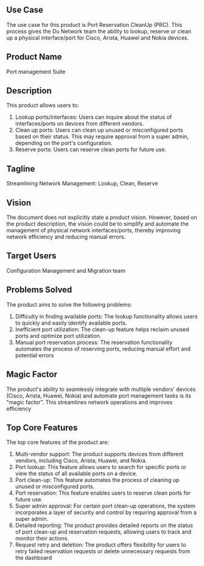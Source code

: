 ## Use Case	
The use case for this product is Port Reservation CleanUp (PRC). This process gives the Du Network team the ability to lookup, reserve or clean up a physical interface/port for Cisco, Arista, Huawei and Nokia devices.
## Product Name	
Port management Suite
## Description	
This product allows users to:
1. Lookup ports/interfaces: Users can inquire about the status of interfaces/ports on devices from different vendors.
2. Clean up ports: Users can clean up unused or misconfigured ports based on their status. This may require approval from a super admin, depending on the port's configuration.
3. Reserve ports: Users can reserve clean ports for future use.
## Tagline
Streamlining Network Management: Lookup, Clean, Reserve
## Vision
The document does not explicitly state a product vision. However, based on the product description, the vision could be to simplify and automate the management of physical network interfaces/ports, thereby improving network efficiency and reducing manual errors.
## Target Users
Configuration Management and Migration team
## Problems Solved
The product aims to solve the following problems:
1. Difficulty in finding available ports: The lookup functionality allows users to quickly and easily identify available ports.
2. Inefficient port utilization: The clean-up feature helps reclaim unused ports and optimize port utilization.
3. Manual port reservation process: The reservation functionality automates the process of reserving ports, reducing manual effort and potential errors
## Magic Factor
The product's ability to seamlessly integrate with multiple vendors' devices (Cisco, Arista, Huawei, Nokia) and automate port management tasks is its "magic factor". This streamlines network operations and improves efficiency
## Top Core Features
The top core features of the product are:
1. Multi-vendor support: The product supports devices from different vendors, including Cisco, Arista, Huawei, and Nokia.
2. Port lookup: This feature allows users to search for specific ports or view the status of all available ports on a device.
3. Port clean-up: This feature automates the process of cleaning up unused or misconfigured ports.
4. Port reservation: This feature enables users to reserve clean ports for future use.
5. Super admin approval: For certain port clean-up operations, the system incorporates a layer of security and control by requiring approval from a super admin.
6. Detailed reporting: The product provides detailed reports on the status of port clean-up and reservation requests, allowing users to track and monitor their actions.
7. Request retry and deletion: The product offers flexibility for users to retry failed reservation requests or delete unnecessary requests from the dashboard